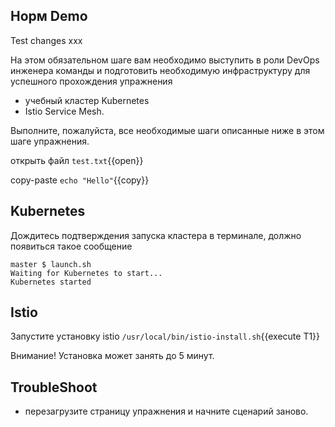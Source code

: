 ## Норм Demo

Test changes xxx

На этом обязательном шаге вам необходимо выступить в роли DevOps инженера команды и подготовить необходимую инфраструктуру для успешного прохождения упражнения

* учебный кластер Kubernetes
* Istio Service Mesh.

Выполните, пожалуйста, все необходимые шаги описанные ниже в этом шаге упражнения.

открыть файл `test.txt`{{open}}

copy-paste `echo "Hello"`{{copy}}

## Kubernetes

Дождитесь подтверждения запуска кластера в терминале, должно появиться такое сообщение

```
master $ launch.sh
Waiting for Kubernetes to start...
Kubernetes started
```

## Istio

Запустите установку istio `/usr/local/bin/istio-install.sh`{{execute T1}}

Внимание! Установка может занять до 5 минут. 

## TroubleShoot

* перезагрузите страницу упражнения и начните сценарий заново.
